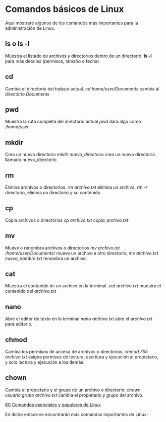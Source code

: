 # Comandos básicos de Linux

Aquí mostraré algunos de los comandos más importantes para la administración de Linux.

## ls o ls -l

Muestra el listado de archivos y directorios dentro de un directorio.
**ls -l** para más detalles (permisos, tamaño o fecha)

## cd
Cambia el directorio del trabajo actual.
_cd home/user/Documents_ cambia al directorio _Documents_

## pwd
Muestra la ruta completa del directorio actual
_pwd_ dará algo como _/home/user_

## mkdir
Crea un nuevo directorio
_mkdir nuevo_directorio_ crea un nuevo directorio llamado nuevo_directorio

## rm
Elimina archivos o directorios.
_rm archivo.txt_ elimina un archivo, _rm -r_ directorio, elimina un directorio y su contenido.

## cp
Copia archivos o directorios
_cp archivo.txt copia_archivo.txt_

## mv
Mueve o renombra archivos o directorios
_mv archivo.txt /home/user/Documents/_ mueve un archivo a otro directorio, _mv archivo.txt nuevo_nombre.txt_ renombra un archivo.

## cat
Muestra el contenido de un archivo en la terminal.
_cat archivo.txt_ muestra el contenido del _archivo.txt_

## nano
Abre el editor de texto en la terminal
_nano archivo.txt_ abre el _archivo.txt_ para editarlo.

## chmod
Cambia los permisos de acceso de archivos o directorios.
_chmod 755 archivo.txt_ asigna permisos de lectura, escritura y ejecución al propietario, y solo lectura y ejecución a los demás.

## chown
Cambia el propietario y el grupo de un archivo o directorio.
_chown usuario:grupo archivo.txt_ cambia el propietario y grupo del archivo.

[60 Comandos esenciales y populares de Linux](https://www.hostinger.es/tutoriales/linux-comandos?authuser=0)

En dicho enlace se encontrarán más comandos importantes de Linux.
